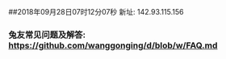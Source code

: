 ##2018年09月28日07时12分07秒 新址: 142.93.115.156
### 兔友常见问题及解答: https://github.com/wanggonging/d/blob/w/FAQ.md
